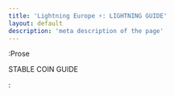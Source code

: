 ```yaml
---
title: 'Lightning Europe ⚡️: LIGHTNING GUIDE'
layout: default
description: 'meta description of the page'
---
```



:Prose

STABLE COIN GUIDE

: